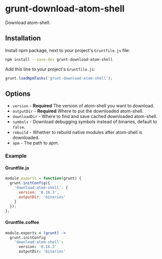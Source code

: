 # grunt-download-atom-shell

Download atom-shell.

## Installation

Install npm package, next to your project's `Gruntfile.js` file:

```sh
npm install --save-dev grunt-download-atom-shell
```

Add this line to your project's `Gruntfile.js`:

```js
grunt.loadNpmTasks('grunt-download-atom-shell');
```

## Options

* `version` - **Required** The version of atom-shell you want to download.
* `outputDir` - **Required** Where to put the downloaded atom-shell.
* `downloadDir` - Where to find and save cached downloaded atom-shell.
* `symbols` - Download debugging symbols instead of binaries, default to `false`.
* `rebuild` - Whether to rebuild native modules after atom-shell is downloaded.
* `apm` - The path to apm.

### Example

#### Gruntfile.js

```js
module.exports = function(grunt) {
  grunt.initConfig({
    'download-atom-shell': {
      version: '0.16.3',
      outputDir: 'binaries'
    }
  });
};
```

#### Gruntfile.coffee

```coffee
module.exports = (grunt) ->
  grunt.initConfig
    'download-atom-shell':
      version: '0.16.3'
      outputDir: 'binaries'
```
